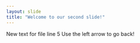```yaml
---
layout: slide
title: "Welcome to our second slide!"
---
```

New text for file line 5
Use the left arrow to go back!
